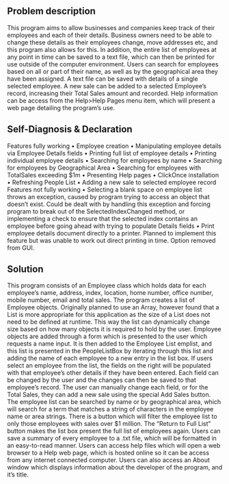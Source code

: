 ## Problem description
This program aims to allow businesses and companies keep track of their employees and each of their details. Business owners need to be able to change these details as their employees change, move addresses etc, and this program also allows for this.
In addition, the entire list of employees at any point in time can be saved to a text file, which can then be printed for use outside of the computer environment.
Users can search for employees based on all or part of their name, as well as by the geographical area they have been assigned.
A text file can be saved with details of a single selected employee.
A new sale can be added to a selected Employee’s record, increasing their Total Sales amount and recorded.
Help information can be access from the Help>Help Pages menu item, which will present a web page detailing the program’s use.

## Self-Diagnosis & Declaration
Features fully working
•	Employee creation
•	Manipulating employee details via Employee Details fields
•	Printing full list of employee details
•	Printing individual employee details
•	Searching for employees by name
•	Searching for employees by Geographical Area
•	Searching for employees with TotalSales exceeding $1m
•	Presenting Help pages
•	ClickOnce installation
•	Refreshing People List
•	Adding a new sale to selected employee record
Features not fully working
•	Selecting a blank space on employee list throws an exception, caused by program trying to access an object that doesn’t exist. Could be dealt with by handling this exception and forcing program to break out of the SelectedIndexChanged method, or implementing a check to ensure that the selected index contains an employee before going ahead with trying to populate Details fields
•	Print employee details document directly to a printer. Planned to implement this feature but was unable to work out direct printing in time. Option removed from GUI.


## Solution
This program consists of an Employee class which holds data for each employee’s name, address, index, location, home number, office number, mobile number, email and total sales.
The program creates a list of Employee objects. Originally planned to use an Array, however found that a List is more appropriate for this application as the size of a List does not need to be defined at runtime. This way the list can dynamically change size based on how many objects it is required to hold by the user.
Employee objects are added through a form which is presented to the user which requests a name input.
It is then added to the Employee List emplist, and this list is presented in the PeopleListBox by iterating through this list and adding the name of each employee to a new entry in the list box.
If users select an employee from the list, the fields on the right will be populated with that employee’s other details if they have been entered. Each field can be changed by the user and the changes can then be saved to that employee’s record.
The user can manually change each field, or for the Total Sales, they can add a new sale using the special Add Sales button.
The employee list can be searched by name or by geographical area, which will search for a term that matches a string of characters in the employee name or area strings.
There is a button which will filter the employee list to only those employees with sales over $1 million.
The “Return to Full List” button makes the list box present the full list of employees again.
Users can save a summary of every employee to a .txt file, which will be formatted in an easy-to-read manner.
Users can access help files which will open a web browser to a Help web page, which is hosted online so it can be access from any internet connected computer.
Users can also access an About window which displays information about the developer of the program, and it’s title.
